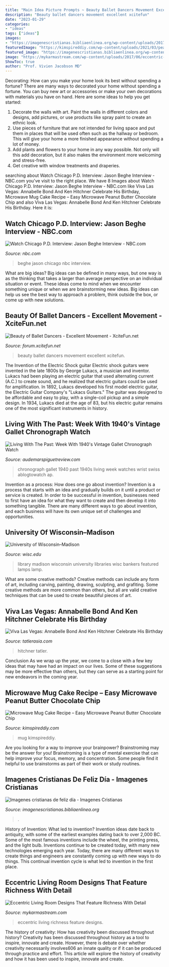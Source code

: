 ```yaml
---
title: "Main Idea Picture Prompts ~ Beauty Ballet Dancers Movement Excellent Xcitefun"
description: "Beauty ballet dancers movement excellent xcitefun"
date: "2023-01-29"
categories:
- "ideas"
tags: ["ideas"]
images:
- "https://imagenescristianas.bibliaenlinea.org/wp-content/uploads/2017/04/imagenes-de-feliz-dia.jpg"
featuredImage: "https://kimspireddiy.com/wp-content/uploads/2021/03/peanut-butter-chocolate-chip-mug-cake-1-1.jpg"
featured_image: "https://imagenescristianas.bibliaenlinea.org/wp-content/uploads/2017/04/imagenes-de-feliz-dia.jpg"
image: "https://mykarmastream.com/wp-content/uploads/2017/06/eccentric-living-room-2.jpg"
ShowToc: true
author: "Prof. Vivien Jacobson MD"
---
```



Decorating: How can you make your home look its best without spending a fortune?
There are many ways to decorated your home without spending a fortune. You can buy new art or accessories or make your own decorations with materials you have on hand. Here are some ideas to help you get started: 
1. Decorate the walls with art. Paint the walls in different colors and designs, add pictures, or use products like spray paint to create an ethnic look. 
2. Use pieces of furniture that are not intended for living space and put them in places that will be used often such as the hallway or bedroom. This will give your home a more finished appearance without spending a lot of money. 
3. Add plants and flowers to your home in any way possible. Not only will this add decoration, but it also makes the environment more welcoming and stress-free. 
4. Get creative with window treatments and draperies.

	

		
searching about Watch Chicago P.D. Interview: Jason Beghe Interview - NBC.com you've visit to the right place. We have 8 Images about Watch Chicago P.D. Interview: Jason Beghe Interview - NBC.com like Viva Las Vegas: Annabelle Bond And Ken Hitchner Celebrate His Birthday, Microwave Mug Cake Recipe – Easy Microwave Peanut Butter Chocolate Chip and also Viva Las Vegas: Annabelle Bond And Ken Hitchner Celebrate His Birthday. Here it is:
		
    
## Watch Chicago P.D. Interview: Jason Beghe Interview - NBC.com

<img loading=lazy src="https://img.nbc.com/mpx-static/NBCdotCOM/mezzthumb/0239e5ea039c20870dfeaf0626864a55_5a0c76ff750e58199eb95597c1daed6a.jpg" onerror="this.onerror=null;this.src='https://tse1.mm.bing.net/th?id=OIP.iW93nlwbt2Va9zUNZeD9ZQHaEK&amp;pid=15.1';" alt="Watch Chicago P.D. Interview: Jason Beghe Interview - NBC.com">

_Source: nbc.com_

>beghe jason chicago nbc interview. 

	

What are big ideas?
Big ideas can be defined in many ways, but one way is as the thinking that takes a larger than average perspective on an individual situation or event. These ideas come to mind when we encounter something unique or when we are brainstorming new ideas. Big ideas can help us see the best way to approach a problem, think outside the box, or come up with new solutions.

    
## Beauty Of Ballet Dancers - Excellent Movement - XciteFun.net

<img loading=lazy src="https://img.xcitefun.net/users/2010/08/207801,xcitefun-beauty-of-ballet-movements06.jpg" onerror="this.onerror=null;this.src='https://tse3.mm.bing.net/th?id=OIP.YoZ-lOj8Ig6rpj1lWmo1_wHaLc&amp;pid=15.1';" alt="Beauty of Ballet Dancers - Excellent Movement - XciteFun.net">

_Source: forum.xcitefun.net_

>beauty ballet dancers movement excellent xcitefun. 

	

The Invention of the Electric Shock guitar
Electric shock guitars were invented in the late 1800s by George Lukacs, a musician and inventor. Lukacs had been playing an electric guitar that used alternating current (A.C.) to create sound, and he realized that electric guitars could be used for amplification. In 1892, Lukacs developed his first model electric guitar, the Electric Guitar Company's "Lukacs Guitars." The guitar was designed to be affordable and easy to play, with a single-coil pickup and a simple design. In 1934, Lukacs died at the age of 83, but his electric guitar remains one of the most significant instruments in history.

    
## Living With The Past: Week With 1940&#039;s Vintage Gallet Chronograph Watch

<img loading=lazy src="https://www.audemarspiguetreview.com/wp-content/uploads/1496/805938972e1ce5d.jpg" onerror="this.onerror=null;this.src='https://tse2.mm.bing.net/th?id=OIP.9Z8ZfQUzv61HJERioKRs0wHaKU&amp;pid=15.1';" alt="Living With The Past: Week With 1940&#039;s Vintage Gallet Chronograph Watch">

_Source: audemarspiguetreview.com_

>chronograph gallet 1940 past 1940s living week watches wrist swiss ablogtowatch ap. 

	

Invention as a process: How does one go about invention?
Invention is a process that starts with an idea and gradually builds on it until a product or service is created. In order to be successful in invention, businesses need to first have an idea for what they want to create and then develop it into something tangible. There are many different ways to go about invention, and each business will have its own unique set of challenges and opportunities.

    
## University Of Wisconsin–Madison

<img loading=lazy src="https://www.wisc.edu/images/home/hero/historical-society-1600.jpg" onerror="this.onerror=null;this.src='https://tse4.mm.bing.net/th?id=OIP.tSDKECsfYNITp2ZCC0VtigHaC9&amp;pid=15.1';" alt="University of Wisconsin–Madison">

_Source: wisc.edu_

>library madison wisconsin university libraries wisc bankers featured lamps lamp. 

	

What are some creative methods?
Creative methods can include any form of art, including carving, painting, drawing, sculpting, and grafiting. Some creative methods are more common than others, but all are valid creative techniques that can be used to create beautiful pieces of art.

    
## Viva Las Vegas: Annabelle Bond And Ken Hitchner Celebrate His Birthday

<img loading=lazy src="https://cdn.tatlerasia.com/asiatatler/i/hk/2020/09/10160550-patricia-tung-gaw-and-annabelle-bond_cover_1333x2000.jpg" onerror="this.onerror=null;this.src='https://tse2.mm.bing.net/th?id=OIP.HTkJTXXW9x6T-GQDOENNxwHaLH&amp;pid=15.1';" alt="Viva Las Vegas: Annabelle Bond And Ken Hitchner Celebrate His Birthday">

_Source: tatlerasia.com_

>hitchner tatler. 

	

Conclusion
As we wrap up the year, we come to a close with a few key ideas that may have had an impact on our lives. Some of these suggestions may be more effective than others, but they can serve as a starting point for new endeavors in the coming year.

    
## Microwave Mug Cake Recipe – Easy Microwave Peanut Butter Chocolate Chip

<img loading=lazy src="https://kimspireddiy.com/wp-content/uploads/2021/03/peanut-butter-chocolate-chip-mug-cake-1-1.jpg" onerror="this.onerror=null;this.src='https://tse3.mm.bing.net/th?id=OIP.FUni1PHlteW_luA-EERvuAHaLH&amp;pid=15.1';" alt="Microwave Mug Cake Recipe – Easy Microwave Peanut Butter Chocolate Chip">

_Source: kimspireddiy.com_

>mug kimspireddiy. 

	

Are you looking for a way to improve your brainpower? Brainstroming may be the answer for you! Brainstroming is a type of mental exercise that can help improve your focus, memory, and concentration. Some people find it helpful to use brainstorms as part of their work or study routines.

    
## Imagenes Cristianas De Feliz Día - Imagenes Cristianas

<img loading=lazy src="https://imagenescristianas.bibliaenlinea.org/wp-content/uploads/2017/04/imagenes-de-feliz-dia.jpg" onerror="this.onerror=null;this.src='https://tse1.mm.bing.net/th?id=OIP.082w4QTGeV30PVfpua-x4AHaE3&amp;pid=15.1';" alt="Imagenes cristianas de feliz día - Imagenes Cristianas">

_Source: imagenescristianas.bibliaenlinea.org_

>. 

	

History of Invention: What led to invention?
Invention ideas date back to antiquity, with some of the earliest examples dating back to over 2,000 BC. Some of the most famous inventions include the wheel, the printing press, and the light bulb. Inventions continue to be created today, with many new technologies emerging each year. Today, there are many different ways to create things and engineers are constantly coming up with new ways to do things. This continual invention cycle is what led to invention in the first place.

    
## Eccentric Living Room Designs That Feature Richness With Detail

<img loading=lazy src="https://mykarmastream.com/wp-content/uploads/2017/06/eccentric-living-room-2.jpg" onerror="this.onerror=null;this.src='https://tse4.mm.bing.net/th?id=OIP.AWdcN09ZCguvT-3tCZDwSAHaLH&amp;pid=15.1';" alt="Eccentric Living Room Designs That Feature Richness With Detail">

_Source: mykarmastream.com_

>eccentric living richness feature designs. 

	

The history of creativity: How has creativity been discussed throughout history?
Creativity has been discussed throughout history as a tool to inspire, innovate and create. However, there is debate over whether creativity necessarily involves606
an innate quality or if it can be produced through practice and effort. This article will explore the history of creativity and how it has been used to inspire, innovate and create.

